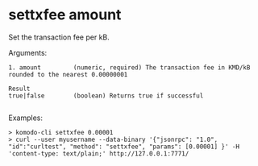 # settxfee amount

Set the transaction fee per kB.


Arguments:
```
1. amount         (numeric, required) The transaction fee in KMD/kB rounded to the nearest 0.00000001

Result
true|false        (boolean) Returns true if successful


```
Examples:
```
> komodo-cli settxfee 0.00001
> curl --user myusername --data-binary '{"jsonrpc": "1.0", "id":"curltest", "method": "settxfee", "params": [0.00001] }' -H 'content-type: text/plain;' http://127.0.0.1:7771/
```
